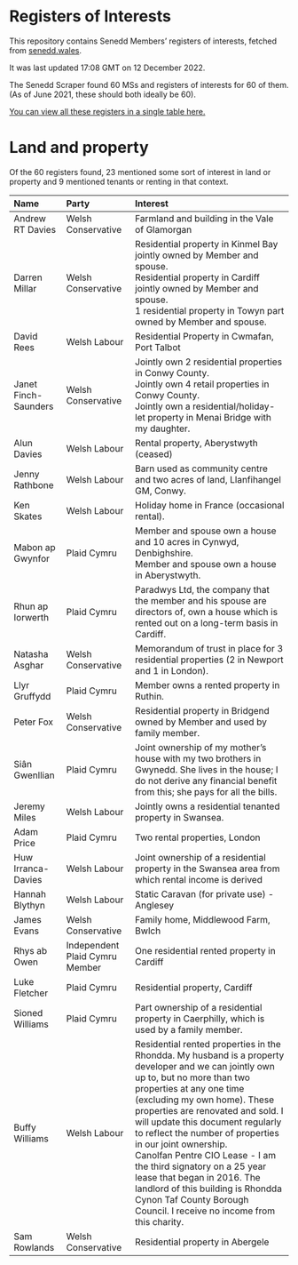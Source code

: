 # Registers of Interests

This repository contains Senedd Members’ registers of interests, fetched from [senedd.wales](https://senedd.wales/).

It was last updated 17:08 GMT on 12 December 2022.

The Senedd Scraper found 60 MSs and registers of interests for 60 of them. (As of June 2021, these should both ideally be 60).

[You can view all these registers in a single table here.](interests.csv)

# Land and property

Of the 60 registers found, 23 mentioned some sort of interest in land or property and 9 mentioned tenants or renting in that context.

| Name                 | Party                          | Interest                                                                                                                                                                                                                                                                                                                                                                                                                                                                                                                                            |
| :------------------- | :----------------------------- | :-------------------------------------------------------------------------------------------------------------------------------------------------------------------------------------------------------------------------------------------------------------------------------------------------------------------------------------------------------------------------------------------------------------------------------------------------------------------------------------------------------------------------------------------------- |
| Andrew RT Davies     | Welsh Conservative             | Farmland and building in the Vale of Glamorgan                                                                                                                                                                                                                                                                                                                                                                                                                                                                                                      |
| Darren Millar        | Welsh Conservative             | Residential property in Kinmel Bay jointly owned by Member and spouse.<br>Residential property in Cardiff jointly owned by Member and spouse.<br>1 residential property in Towyn part owned by Member and spouse.                                                                                                                                                                                                                                                                                                                                   |
| David Rees           | Welsh Labour                   | Residential Property in Cwmafan, Port Talbot                                                                                                                                                                                                                                                                                                                                                                                                                                                                                                        |
| Janet Finch-Saunders | Welsh Conservative             | Jointly own 2 residential properties in Conwy County.<br>Jointly own 4 retail properties in Conwy County.<br>Jointly own a residential/holiday-let property in Menai Bridge with my daughter.                                                                                                                                                                                                                                                                                                                                                       |
| Alun Davies          | Welsh Labour                   | Rental property, Aberystwyth (ceased)                                                                                                                                                                                                                                                                                                                                                                                                                                                                                                               |
| Jenny Rathbone       | Welsh Labour                   | Barn used as community centre and two acres of land, Llanfihangel GM, Conwy.                                                                                                                                                                                                                                                                                                                                                                                                                                                                        |
| Ken Skates           | Welsh Labour                   | Holiday home in France (occasional rental).                                                                                                                                                                                                                                                                                                                                                                                                                                                                                                         |
| Mabon ap Gwynfor     | Plaid Cymru                    | Member and spouse own a house and 10 acres in Cynwyd, Denbighshire.<br>Member and spouse own a house in Aberystwyth.                                                                                                                                                                                                                                                                                                                                                                                                                                |
| Rhun ap Iorwerth     | Plaid Cymru                    | Paradwys Ltd, the company that the member and his spouse are directors of, own a house which is rented out on a long-term basis in Cardiff.                                                                                                                                                                                                                                                                                                                                                                                                         |
| Natasha Asghar       | Welsh Conservative             | Memorandum of trust in place for 3 residential properties (2 in Newport and 1 in London).                                                                                                                                                                                                                                                                                                                                                                                                                                                           |
| Llyr Gruffydd        | Plaid Cymru                    | Member owns a rented property in Ruthin.                                                                                                                                                                                                                                                                                                                                                                                                                                                                                                            |
| Peter Fox            | Welsh Conservative             | Residential property in Bridgend owned by Member and used by family member.                                                                                                                                                                                                                                                                                                                                                                                                                                                                         |
| Siân Gwenllian       | Plaid Cymru                    | Joint ownership of my mother’s house with my two brothers in Gwynedd. She lives in the house; I do not derive any financial benefit from this; she pays for all the bills.                                                                                                                                                                                                                                                                                                                                                                          |
| Jeremy Miles         | Welsh Labour                   | Jointly owns a residential tenanted property in Swansea.                                                                                                                                                                                                                                                                                                                                                                                                                                                                                            |
| Adam Price           | Plaid Cymru                    | Two rental properties, London                                                                                                                                                                                                                                                                                                                                                                                                                                                                                                                       |
| Huw Irranca-Davies   | Welsh Labour                   | Joint ownership of a residential property in the Swansea area from which rental income is derived                                                                                                                                                                                                                                                                                                                                                                                                                                                   |
| Hannah Blythyn       | Welsh Labour                   | Static Caravan (for private use) - Anglesey                                                                                                                                                                                                                                                                                                                                                                                                                                                                                                         |
| James Evans          | Welsh Conservative             | Family home, Middlewood Farm, Bwlch                                                                                                                                                                                                                                                                                                                                                                                                                                                                                                                 |
| Rhys ab Owen         | Independent Plaid Cymru Member | One residential rented property in Cardiff                                                                                                                                                                                                                                                                                                                                                                                                                                                                                                          |
| Luke Fletcher        | Plaid Cymru                    | Residential property, Cardiff                                                                                                                                                                                                                                                                                                                                                                                                                                                                                                                       |
| Sioned Williams      | Plaid Cymru                    | Part ownership of a residential property in Caerphilly, which is used by a family member.                                                                                                                                                                                                                                                                                                                                                                                                                                                           |
| Buffy Williams       | Welsh Labour                   | Residential rented properties in the Rhondda. My husband is a property developer and we can jointly own up to, but no more than two properties at any one time (excluding my own home). These properties are renovated and sold. I will update this document regularly to reflect the number of properties in our joint ownership.<br>Canolfan Pentre CIO Lease - I am the third signatory on a 25 year lease that began in 2016. The landlord of this building is Rhondda Cynon Taf County Borough Council. I receive no income from this charity. |
| Sam Rowlands         | Welsh Conservative             | Residential property in Abergele                                                                                                                                                                                                                                                                                                                                                                                                                                                                                                                    |
